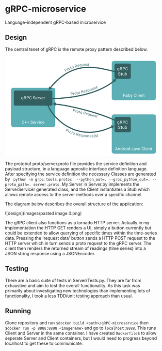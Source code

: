 # gRPC-microservice
Language-independent gRPC-based microservice

## Design
The central tenet of gRPC is the remote proxy pattern described below.

![gRPC](images/gRPC-1.png)

The protobuf proto/server.proto file provides the service definition and payload structure, in a language agnostic interface definition language. After specifying the service definition the necessary Classes are generated by `
python -m grpc.tools.protoc  --python_out=. --grpc_python_out=. --proto_path=. server.proto`. My Server in Server.py implements the ServerServicer generated class, and the Client instantiates a Stub which allows remote access to the server methods over a specific channel.

The diagram below describes the overall structure of the application: 

![design](images/pasted image 0.png)

The gRPC client also functions as a tornado HTTP server.
Actually in my implementation the HTTP GET renders a UI, simply a button currently but could be extended to allow querying of specific times within the time-series data. 
Pressing the 'request data' button sends a HTTP POST request to the HTTP server which in turn sends a proto request to the gRPC server. 
The client then renders the returned stream of readings (time series) into a JSON string response using a JSONEncoder. 
## Testing
There are a basic suite of tests in Server/Tests.py. They are far from exhaustive and aim to test the overall functionality. As this task was primarily about investigating new technologies than implementing lots of functionality, I took a less TDD/unit testing approach than usual.

## Running
Clone repository and run `$docker build <path>/gRPC-microservice` then `$docker run -p 8888:8888 <imagename>` and go to `localhost:8888`. This runs Client and Server in  the same container. I have created `Dockerfile`s to allow seperate Server and Client containers, but I would need to progress beyond localhost to get these to communicate. 